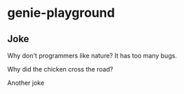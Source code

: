 # genie-playground

## Joke
Why don't programmers like nature? It has too many bugs.

Why did the chicken cross the road? 

Another joke
